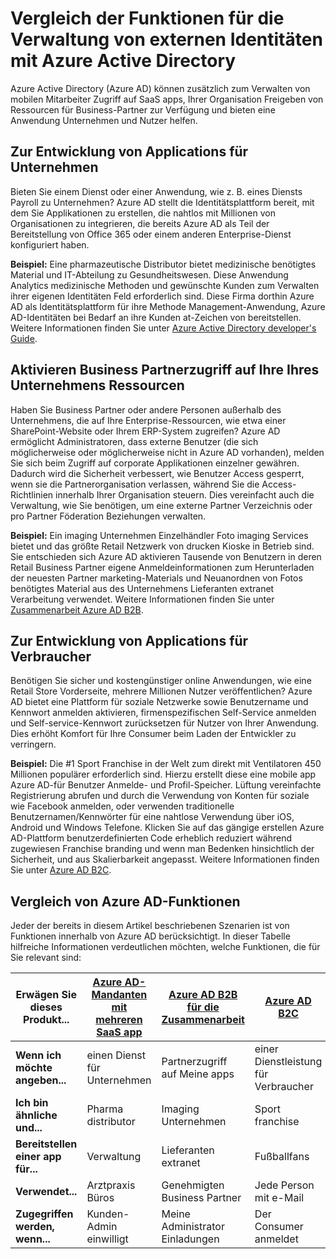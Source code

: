 <properties
   pageTitle="Vergleich der Funktionen für die Verwaltung von externen Identitäten Azure Active Directory mithilfe von | Microsoft Azure"
   description="Vergleicht Azure Active Directory B2B Zusammenarbeit, B2C und mehrere Mandanten App für die Unterstützung der Authentifizierung und Autorisierung für externe Identitäten"
   services="active-directory"
   documentationCenter="" 
   authors="arvindsuthar"
   manager="cliffdi"
   editor=""
   tags=""/>

<tags
   ms.service="active-directory"
   ms.devlang="NA"
   ms.topic="article"
   ms.tgt_pltfrm="NA"
   ms.workload="identity"
   ms.date="02/24/2016"
   ms.author="asuthar"/>

# <a name="comparing-capabilities-for-managing-external-identities-using-azure-active-directory"></a>Vergleich der Funktionen für die Verwaltung von externen Identitäten mit Azure Active Directory

Azure Active Directory (Azure AD) können zusätzlich zum Verwalten von mobilen Mitarbeiter Zugriff auf SaaS apps, Ihrer Organisation Freigeben von Ressourcen für Business-Partner zur Verfügung und bieten eine Anwendung Unternehmen und Nutzer helfen.

## <a name="developing-applications-for-businesses"></a>Zur Entwicklung von Applications für Unternehmen

Bieten Sie einem Dienst oder einer Anwendung, wie z. B. eines Diensts Payroll zu Unternehmen? Azure AD stellt die Identitätsplattform bereit, mit dem Sie Applikationen zu erstellen, die nahtlos mit Millionen von Organisationen zu integrieren, die bereits Azure AD als Teil der Bereitstellung von Office 365 oder einem anderen Enterprise-Dienst konfiguriert haben.

**Beispiel:** Eine pharmazeutische Distributor bietet medizinische benötigtes Material und IT-Abteilung zu Gesundheitswesen. Diese Anwendung Analytics medizinische Methoden und gewünschte Kunden zum Verwalten ihrer eigenen Identitäten Feld erforderlich sind. Diese Firma dorthin Azure AD als Identitätsplattform für ihre Methode Management-Anwendung, Azure AD-Identitäten bei Bedarf an ihre Kunden at-Zeichen von bereitstellen. Weitere Informationen finden Sie unter [Azure Active Directory developer's Guide](active-directory-developers-guide.md).

## <a name="enabling-business-partner-access-to-your-corporate-resources"></a>Aktivieren Business Partnerzugriff auf Ihre Ihres Unternehmens Ressourcen

Haben Sie Business Partner oder andere Personen außerhalb des Unternehmens, die auf Ihre Enterprise-Ressourcen, wie etwa einer SharePoint-Website oder Ihrem ERP-System zugreifen? Azure AD ermöglicht Administratoren, dass externe Benutzer (die sich möglicherweise oder möglicherweise nicht in Azure AD vorhanden), melden Sie sich beim Zugriff auf corporate Applikationen einzelner gewähren. Dadurch wird die Sicherheit verbessert, wie Benutzer Access gesperrt, wenn sie die Partnerorganisation verlassen, während Sie die Access-Richtlinien innerhalb Ihrer Organisation steuern. Dies vereinfacht auch die Verwaltung, wie Sie benötigen, um eine externe Partner Verzeichnis oder pro Partner Föderation Beziehungen verwalten.

**Beispiel:** Ein imaging Unternehmen Einzelhändler Foto imaging Services bietet und das größte Retail Netzwerk von drucken Kioske in Betrieb sind. Sie entschieden sich Azure AD aktivieren Tausende von Benutzern in deren Retail Business Partner eigene Anmeldeinformationen zum Herunterladen der neuesten Partner marketing-Materials und Neuanordnen von Fotos benötigtes Material aus des Unternehmens Lieferanten extranet Verarbeitung verwendet. Weitere Informationen finden Sie unter [Zusammenarbeit Azure AD B2B](active-directory-b2b-what-is-azure-ad-b2b.md).

## <a name="developing-applications-for-consumers"></a>Zur Entwicklung von Applications für Verbraucher

Benötigen Sie sicher und kostengünstiger online Anwendungen, wie eine Retail Store Vorderseite, mehrere Millionen Nutzer veröffentlichen? Azure AD bietet eine Plattform für soziale Netzwerke sowie Benutzername und Kennwort anmelden aktivieren, firmenspezifischen Self-Service anmelden und Self-service-Kennwort zurücksetzen für Nutzer von Ihrer Anwendung. Dies erhöht Komfort für Ihre Consumer beim Laden der Entwickler zu verringern.

**Beispiel:** Die \#1 Sport Franchise in der Welt zum direkt mit Ventilatoren 450 Millionen populärer erforderlich sind. Hierzu erstellt diese eine mobile app Azure AD-für Benutzer Anmelde- und Profil-Speicher. Lüftung vereinfachte Registrierung abrufen und durch die Verwendung von Konten für soziale wie Facebook anmelden, oder verwenden traditionelle Benutzernamen/Kennwörter für eine nahtlose Verwendung über iOS, Android und Windows Telefone. Klicken Sie auf das gängige erstellen Azure AD-Plattform benutzerdefinierten Code erheblich reduziert während zugewiesen Franchise branding und wenn man Bedenken hinsichtlich der Sicherheit, und aus Skalierbarkeit angepasst. Weitere Informationen finden Sie unter [Azure AD B2C](https://azure.microsoft.com/documentation/services/active-directory-b2c/).

## <a name="comparison-of-azure-ad-capabilities"></a>Vergleich von Azure AD-Funktionen

Jeder der bereits in diesem Artikel beschriebenen Szenarien ist von Funktionen innerhalb von Azure AD berücksichtigt. In dieser Tabelle hilfreiche Informationen verdeutlichen möchten, welche Funktionen, die für Sie relevant sind:

| **Erwägen Sie dieses Produkt...**       | [Azure AD-Mandanten mit mehreren SaaS app](active-directory-developers-guide.md)    | [Azure AD B2B für die Zusammenarbeit](active-directory-b2b-what-is-azure-ad-b2b.md)        | [Azure AD B2C](https://azure.microsoft.com/documentation/services/active-directory-b2c/)                |
|-----------------------|-------------------------|----------------------------|------------------------|
| **Wenn ich möchte angeben...** | einen Dienst für Unternehmen | Partnerzugriff auf Meine apps  | einer Dienstleistung für Verbraucher |
| **Ich bin ähnliche und...**  | Pharma distributor      | Imaging Unternehmen            | Sport franchise       |
| **Bereitstellen einer app für...**  | Verwaltung     | Lieferanten extranet          | Fußballfans            |
| **Verwendet...**        | Arztpraxis Büros        | Genehmigten Business Partner | Jede Person mit e-Mail      |
| **Zugegriffen werden, wenn...**      | Kunden-Admin einwilligt | Meine Administrator Einladungen           | Der Consumer anmeldet      |
